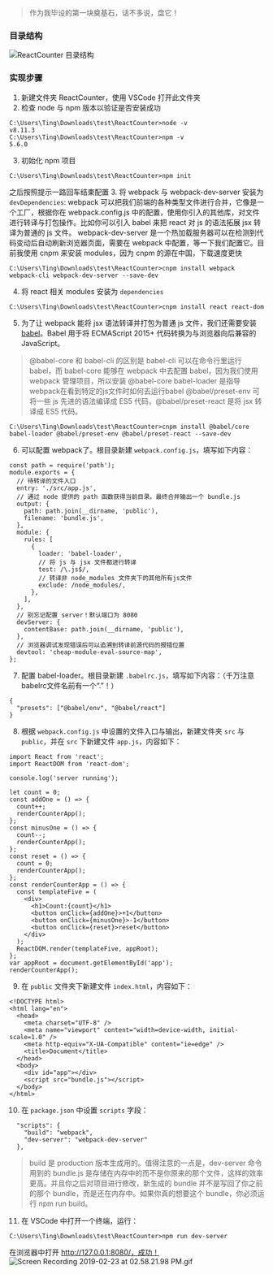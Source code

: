 > 作为我毕设的第一块奠基石，话不多说，盘它！
### 目录结构
![ReactCounter 目录结构](https://upload-images.jianshu.io/upload_images/10453247-77da4f4628edb1a7.png?imageMogr2/auto-orient/strip%7CimageView2/2/w/1240)
### 实现步骤
1. 新建文件夹 ReactCounter，使用 VSCode 打开此文件夹
2. 检查 node 与 npm 版本以验证是否安装成功
```
C:\Users\Ting\Downloads\test\ReactCounter>node -v
v8.11.3
C:\Users\Ting\Downloads\test\ReactCounter>npm -v
5.6.0
```
3. 初始化 npm 项目
```
C:\Users\Ting\Downloads\test\ReactCounter>npm init
```
之后按照提示一路回车结束配置
3. 将 webpack 与 webpack-dev-server 安装为 `devDependencies`: webpack 可以把我们前端的各种类型文件进行合并，它像是一个工厂，根据你在 webpack.config.js 中的配置，使用你引入的其他库，对文件进行转译与打包操作。比如你可以引入 babel 来把 react 对 js 的语法拓展 jsx 转译为普通的 js 文件。 webpack-dev-server 是一个热加载服务器可以在检测到代码变动后自动刷新浏览器页面，需要在 webpack 中配置，等一下我们配置它。目前我使用 cnpm 来安装 modules，因为 cnpm 的源在中国，下载速度更快
```
C:\Users\Ting\Downloads\test\ReactCounter>cnpm install webpack webpack-cli webpack-dev-server --save-dev
```
4. 将 react 相关 modules 安装为 `dependencies`
```
C:\Users\Ting\Downloads\test\ReactCounter>cnpm install react react-dom
```
5. 为了让 webpack 能将 jsx 语法转译并打包为普通 js 文件，我们还需要安装 [babel](https://babeljs.io)。Babel 用于将 ECMAScript 2015+ 代码转换为与浏览器向后兼容的 JavaScript。 
> @babel-core 和 babel-cli 的区别是 babel-cli 可以在命令行里运行babel，而 babel-core 能够在 webpack 中去配置 babel，因为我们使用 webpack 管理项目，所以安装 @babel-core
babel-loader 是指导webpack在看到特定的js文件时如何去运行babel
@babel/preset-env 可将一些 js 先进的语法编译成 ES5 代码，@babel/preset-react 是将 jsx 转译成 ES5 代码。
```
C:\Users\Ting\Downloads\test\ReactCounter>cnpm install @babel/core babel-loader @babel/preset-env @babel/preset-react --save-dev
```
6. 可以配置 webpack了。根目录新建 `webpack.config.js`，填写如下内容：
```
const path = require('path');
module.exports = {
  // 待转译的文件入口
  entry: './src/app.js',
  // 通过 node 提供的 path 函数获得当前目录。最终合并输出一个 bundle.js
  output: {
    path: path.join(__dirname, 'public'),
    filename: 'bundle.js',
  },
  module: {
    rules: [
      {
        loader: 'babel-loader',
        // 将 js 与 jsx 文件都进行转译
        test: /\.js$/,
        // 转译非 node_modules 文件夹下的其他所有js文件
        exclude: /node_modules/,
      },
    ],
  },
  // 别忘记配置 server！默认端口为 8080
  devServer: {
    contentBase: path.join(__dirname, 'public'),
  },
  // 浏览器调试发现错误后可以追溯到转译前源代码的报错位置
  devtool: 'cheap-module-eval-source-map',
};
```
7. 配置 babel-loader。根目录新建 `.babelrc.js`，填写如下内容：（千万注意babelrc文件名前有一个“.”！）
```
{
  "presets": ["@babel/env", "@babel/react"]
}
```
8. 根据 `webpack.config.js` 中设置的文件入口与输出，新建文件夹 `src` 与 `public`，并在 `src` 下新建文件 `app.js`，内容如下：
```
import React from 'react';
import ReactDOM from 'react-dom';

console.log('server running');

let count = 0;
const addOne = () => {
  count++;
  renderCounterApp();
};
const minusOne = () => {
  count--;
  renderCounterApp();
};
const reset = () => {
  count = 0;
  renderCounterApp();
};
const renderCounterApp = () => {
  const templateFive = (
    <div>
      <h1>Count:{count}</h1>
      <button onClick={addOne}>+1</button>
      <button onClick={minusOne}>-1</button>
      <button onClick={reset}>reset</button>
    </div>
  );
  ReactDOM.render(templateFive, appRoot);
};
var appRoot = document.getElementById('app');
renderCounterApp();
```
9. 在 `public` 文件夹下新建文件 `index.html`，内容如下：
```
<!DOCTYPE html>
<html lang="en">
  <head>
    <meta charset="UTF-8" />
    <meta name="viewport" content="width=device-width, initial-scale=1.0" />
    <meta http-equiv="X-UA-Compatible" content="ie=edge" />
    <title>Document</title>
  </head>
  <body>
    <div id="app"></div>
    <script src="bundle.js"></script>
  </body>
</html>
```
10. 在 `package.json` 中设置 `scripts` 字段：
```
  "scripts": {
    "build": "webpack",
    "dev-server": "webpack-dev-server"
  },
```
> build 是 production 版本生成用的。值得注意的一点是，dev-server 命令用到的 bundle.js 是存储在内存中的而不是你原来的那个文件，这样的效率更高。并且你之后对项目进行修改，新生成的 bundle 并不是写回了你之前的那个 bundle，而是还在内存中。如果你真的想要这个 bundle，你必须运行 npm run build。

11. 在 VSCode 中打开一个终端，运行：
```
C:\Users\Ting\Downloads\test\ReactCounter>npm run dev-server
```
在浏览器中打开 http://127.0.0.1:8080/，成功！
![Screen Recording 2019-02-23 at 02.58.21.98 PM.gif](https://upload-images.jianshu.io/upload_images/10453247-5c027136ed7bdff6.gif?imageMogr2/auto-orient/strip)
